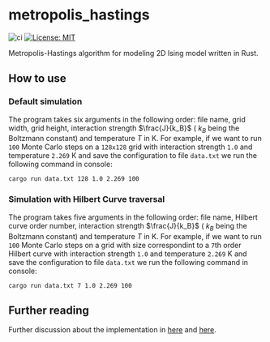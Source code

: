 # metropolis_hastings
![ci](https://github.com/dannasman/metropolis_hastings/actions/workflows/rust.yml/badge.svg)
[![License: MIT](https://img.shields.io/badge/License-MIT-green.svg)](https://opensource.org/licenses/MIT)

Metropolis-Hastings algorithm for modeling 2D Ising model written in Rust.

## How to use
### Default simulation
The program takes six arguments in the following order: file name, grid width, grid height, interaction strength $\frac{J}{k_B}$ ( $k_B$ being the Boltzmann constant) and temperature $T$ in K. For example, if we want to run `100` Monte Carlo steps on a `128x128` grid with interaction strength `1.0` and temperature `2.269` K and save the configuration to file `data.txt` we run the following command in console:
```
cargo run data.txt 128 1.0 2.269 100
```
### Simulation with Hilbert Curve traversal
The program takes five arguments in the following order:
file name, Hilbert curve order number, interaction strength $\frac{J}{k_B}$ ( $k_B$ being the Boltzmann constant) and temperature $T$ in K. For example, if we want to run `100` Monte Carlo steps on a grid with size correspondint to a `7`th order Hilbert curve with interaction strength `1.0` and temperature `2.269` K and save the configuration to file `data.txt` we run the following command in console:
```
cargo run data.txt 7 1.0 2.269 100
```

## Further reading
Further discussion about the implementation in [here](https://dannasman.github.io/metropolis-hastings-algorithm) and [here](https://dannasman.github.io/hilbert-curve-ising-model).

